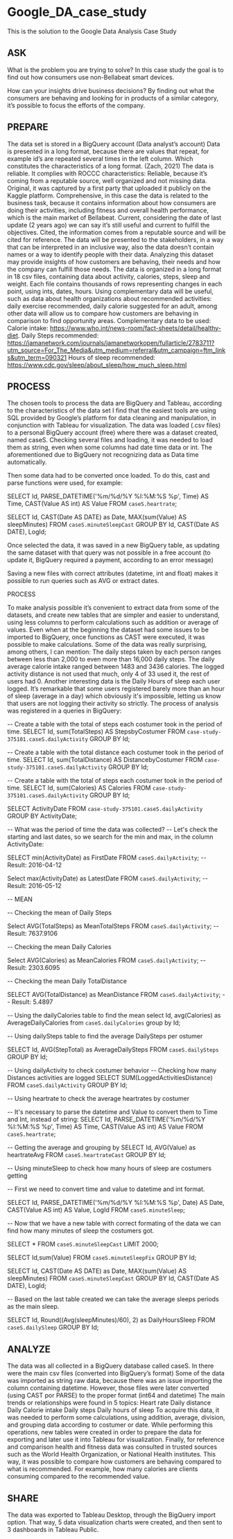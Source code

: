 # Google_DA_case_study
This is the solution to the Google Data Analysis Case Study

## ASK

What is the problem you are trying to solve? 
In this case study the goal is to find out how consumers use non-Bellabeat smart devices.

How can your insights drive business decisions?
By finding out what the consumers are behaving and looking for in products of a similar category, it’s possible to focus the efforts of the company.


## PREPARE

The data set is stored in a BigQuery account (Data analyst’s account)
Data is presented in a long format, because there are values that repeat, for example id’s are repeated several times in the left column. Which constitutes the characteristics of a long format. (Zach, 2021)
The data is reliable. It complies with ROCCC characteristics: 
Reliable, because it’s coming from a reputable source, well organized and not missing data. 
Original, it was captured by a first party that uploaded it publicly on the Kaggle platform.
Comprehensive, in this case the data is related to the business task, because it contains information about how consumers are doing their activities, including fitness and overall health performance, which is the main market of Bellabeat.
Current, considering the date of last update (2 years ago) we can say it’s still useful and current to fulfill the objectives.
Cited, the information comes from a reputable source and will be cited for reference.
The data will be presented to the stakeholders, in a way that can be interpreted in an inclusive way, also the data doesn’t contain names or a way to identify people with their data.
Analyzing this dataset may provide insights of how customers are behaving, their needs and how the company can fulfill those needs.
The data is organized in a long format in 18 csv files, containing data about activity, calories, steps, sleep and weight. Each file contains thousands of rows representing changes in each point, using ints, dates, hours.
Using complementary data will be useful, such as data about health organizations about recommended activities: daily exercise recommended, daily calorie suggested for an adult, among other data will allow us to compare how customers are behaving in comparison to find opportunity areas. Complementary data to be used:
Calorie intake: https://www.who.int/news-room/fact-sheets/detail/healthy-diet.
Daily Steps recommended:
 https://jamanetwork.com/journals/jamanetworkopen/fullarticle/2783711?utm_source=For_The_Media&utm_medium=referral&utm_campaign=ftm_links&utm_term=090321
Hours of sleep recommended:
https://www.cdc.gov/sleep/about_sleep/how_much_sleep.html



## PROCESS

The chosen tools to process the data are BigQuery and Tableau, according to the characteristics of the data set I find that the easiest tools are using SQL provided by Google’s platform for data cleaning and manipulation, in conjunction with Tableau for visualization.
The data was loaded (.csv files) to a personal BigQuery account (free) where there was a dataset created, named caseS.
Checking several files and loading, it was needed to load them as string, even when some columns had date time data or int. The aforementioned due to BigQuery not recognizing data as Data time automatically.

Then some data had to be converted once loaded. To do this, cast and parse functions were used, for example:

SELECT Id, PARSE_DATETIME('%m/%d/%Y %I:%M:%S %p', Time) AS Time, CAST(Value AS int) AS Value
FROM `caseS.heartrate`;


SELECT Id, CAST(Date AS DATE) as Date, MAX(sum(Value) AS sleepMinutes)
FROM `caseS.minuteSleepCast`
GROUP BY Id, CAST(Date AS DATE), LogId;


Once selected the data, it was saved in a new BigQuery table, as updating the same dataset with that query was not possible in a free account (to update it, BigQuery required a payment, according to an error message)

Saving a new files with correct attributes (datetime, int and float) makes it possible to run queries such as AVG or extract dates.



PROCESS

To make analysis possible it’s convenient to extract data from some of the datasets, and create new tables that are simpler and easier to understand, using less columns to perform calculations such as addition or average of values.
Even when at the beginning the dataset had some issues to be imported to BigQuery, once functions as CAST were executed, it was possible to make calculations.
Some of the data was really surprising, among others, I can mention:
The daily steps taken by each person ranges between less than 2,000 to even more than 16,000 daily steps.
The daily average calorie intake ranged between 1483 and 3436 calories.
The logged activity distance is not used that much, only 4 of 33 used it, the rest of users had 0.
Another interesting data is the Daily Hours of sleep each user logged. It’s remarkable that some users registered barely more than an hour of sleep (average in a day) which obviously it's impossible, letting us know that users are not logging their activity so strictly.
The process of analysis was registered in a queries in BigQuery:


-- Create a table with the total of steps each costumer took in the period of time.
SELECT  Id,  sum(TotalSteps) AS StepsbyCostumer
FROM `case-study-375101.caseS.dailyActivity`
GROUP BY Id;


-- Create a table with the total distance each costumer took in the period of time.
SELECT  Id,  sum(TotalDistance) AS DistancebyCostumer
FROM `case-study-375101.caseS.dailyActivity`
GROUP BY Id;


-- Create a table with the total of steps each costumer took in the period of time.
SELECT  Id,  sum(Calories) AS Calories
FROM `case-study-375101.caseS.dailyActivity`
GROUP BY Id;




SELECT ActivityDate
FROM `case-study-375101.caseS.dailyActivity`
GROUP BY ActivityDate;




-- What was the period of time the data was collected?
-- Let's check the starting and last dates, so we search for the min and max, in the column ActivityDate:


SELECT min(ActivityDate) as FirstDate
FROM `caseS.dailyActivity`;
-- Result: 2016-04-12




Select max(ActivityDate) as LatestDate
FROM `caseS.dailyActivity`;
-- Result: 2016-05-12




-- MEAN


-- Checking the mean of Daily Steps


Select AVG(TotalSteps) as MeanTotalSteps
FROM `caseS.dailyActivity`;
-- Result: 7637.9106




-- Checking the mean Daily Calories


Select AVG(Calories) as MeanCalories
FROM `caseS.dailyActivity`;
-- Result: 2303.6095




-- Checking the mean Daily TotalDistance


SELECT AVG(TotalDistance) as MeanDistance
FROM `caseS.dailyActivity`;
-- Result: 5.4897




-- Using the dailyCalories table to find the mean 
select Id, avg(Calories) as AverageDailyCalories
from `caseS.dailyCalories`
group by Id;




-- Using dailySteps table to find the average DailySteps per ostumer


SELECT Id, AVG(StepTotal) as AverageDailySteps
FROM `caseS.dailySteps`
GROUP BY Id;




-- Using dailyActivity to check costumer behavior
-- Checking how many Distances activities are logged
SELECT SUM(LoggedActivitiesDistance)
FROM `caseS.dailyActivity`
GROUP BY Id;


-- Using heartrate to check the average heartrates by costumer


-- It's necessary to parse the datetime and Value to convert them to Time and Int, instead of string:
SELECT Id, PARSE_DATETIME('%m/%d/%Y %I:%M:%S %p', Time) AS Time, CAST(Value AS int) AS Value
FROM `caseS.heartrate`;


-- Getting the average and grouping by 
SELECT Id, AVG(Value) as heartrateAvg
FROM `caseS.heartrateCast`
GROUP BY Id;


-- Using minuteSleep to check how many hours of sleep are costumers getting


-- First we need to convert time and value to datetime and int format.


SELECT Id, PARSE_DATETIME('%m/%d/%Y %I:%M:%S %p', Date) AS Date, CAST(Value AS int) AS Value, LogId
FROM `caseS.minuteSleep`;


-- Now that we have a new table with correct formating of the data we can find how many minutes of sleep the costumers got.


SELECT *
FROM `caseS.minuteSleepCast`
LIMIT 2000;




SELECT Id,sum(Value)
FROM `caseS.minuteSleepFix`
GROUP BY Id;




SELECT Id, CAST(Date AS DATE) as Date, MAX(sum(Value) AS sleepMinutes)
FROM `caseS.minuteSleepCast`
GROUP BY Id, CAST(Date AS DATE), LogId;


-- Based on the last table created we can take the average sleeps periods as the main sleep.


SELECT Id, Round((Avg(sleepMinutes)/60), 2) as DailyHoursSleep
FROM `caseS.dailySleep`
GROUP BY Id;


## ANALYZE

The data was all collected in a BigQuery database called caseS. In there were the main csv files (converted into BigQuery’s format)
Some of the data was imported as string raw data, because there was an issue importing the column containing datetime. However, those files were later converted (using CAST por PARSE) to the proper format (int64 and datetime)
The main trends or relationships were found in 5 topics:
Heart rate
Daily distance
Daily Calorie intake
Daily steps
Daily hours of sleep
To acquire this data, it was needed to perform some calculations, using addition, average, division, and grouping data according to costumer or date.
While performing this operations, new tables were created in order to prepare the data for exporting and later use it into Tableau for visualization.
Finally, for reference and comparison health and fitness data was consulted in trusted sources such as the World Health Organization, or National Health institutes. This way, it was possible to compare how customers are behaving compared to what is recommended. For example, how many calories are clients consuming compared to the recommended value.

## SHARE

The data was exported to Tableau Desktop, through the BigQuery import option. That way, 5 data visualization charts were created, and then sent to 3 dashboards in Tableau Public.

